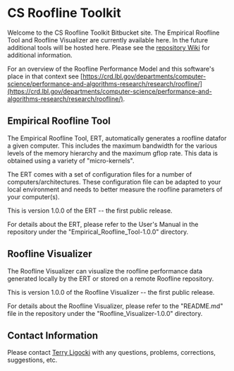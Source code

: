# CS Roofline Toolkit #

Welcome to the CS Roofline Toolkit Bitbucket site.  The Empirical Roofline Tool and Roofline Visualizer are currently available here.
In the future additional tools will be hosted here.  Please see the
[repository Wiki](https://bitbucket.org/berkeleylab/cs-roofline-toolkit/wiki/Home) for additional information.

For an overview of the Roofline Performance Model and this software's place in that context see
[https://crd.lbl.gov/departments/computer-science/performance-and-algorithms-research/research/roofline/](https://crd.lbl.gov/departments/computer-science/performance-and-algorithms-research/research/roofline/).

## Empirical Roofline Tool ##

The Empirical Roofline Tool, ERT, automatically generates a roofline datafor a given computer.  This includes the maximum bandwidth for the
various levels of the memory hierarchy and the maximum gflop rate.  This data is obtained using a variety of "micro-kernels".

The ERT comes with a set of configuration files for a number of computers/architectures.  These configuration file can be adapted to your
local environment and needs to better measure the roofline parameters of your computer(s).

This is version 1.0.0 of the ERT -- the first public release.

For details about the ERT, please refer to the User's Manual in the repository under the "Empirical_Roofline_Tool-1.0.0" directory.

## Roofline Visualizer ##

The Roofline Visualizer can visualize the roofline performance data generated locally by the ERT or stored on a remote Roofline repository.

This is version 1.0.0 of the Roofline Visualizer -- the first public release.

For details about the Roofline Visualizer, please refer to the "README.md" file in the repository under the "Roofline_Visualizer-1.0.0"
directory.

## Contact Information ##

Please contact [Terry Ligocki](mailto:tjligocki@lbl.gov) with any questions, problems, corrections, suggestions, etc.